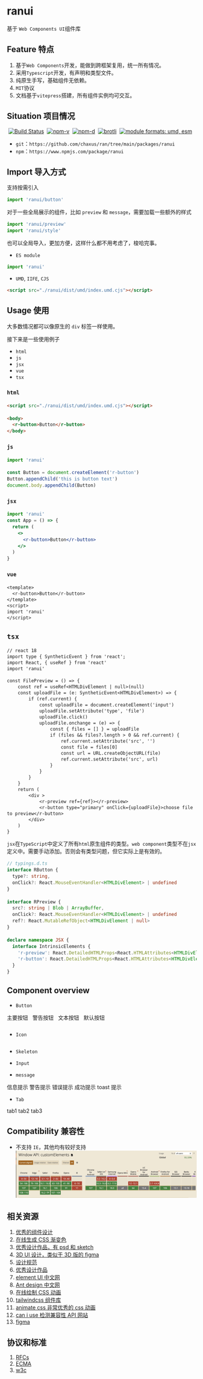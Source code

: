 # ranui

基于 `Web Components UI`组件库

## Feature 特点

1. 基于`Web Components`开发，能做到跨框架复用，统一所有情况。
2. 采用`Typescript`开发，有声明和类型文件。
3. 纯原生手写，基础组件无依赖。
4. `MIT`协议
5. 文档基于`vitepress`搭建，所有组件实例均可交互。

## Situation 项目情况

<a style="display:inline-block;margin-left: 4px;" href="https://github.com/chaxus/ran"><img src="https://img.shields.io/github/actions/workflow/status/chaxus/ran/ci.yml" alt="Build Status"></a>
<a style="display:inline-block;margin-left: 4px;" href="https://github.com/chaxus/ran"><img src="https://img.shields.io/npm/v/ranui.svg" alt="npm-v"></a>
<a style="display:inline-block;margin-left: 4px;" href="https://github.com/chaxus/ran"><img src="https://img.shields.io/npm/dt/ranui.svg" alt="npm-d"></a>
<a style="display:inline-block;margin-left: 4px;" href="https://github.com/chaxus/ran"><img src="https://img.badgesize.io/https:/unpkg.com/ranui/dist/umd/index.umd.cjs?label=brotli&compression=brotli" alt="brotli"></a>
<a style="display:inline-block;margin-left: 4px;" href="https://github.com/chaxus/ran"><img src="https://img.shields.io/badge/module%20formats-umd%2C%20esm-green.svg" alt="module formats: umd, esm"></a>

- `git`：`https://github.com/chaxus/ran/tree/main/packages/ranui`
- `npm`：`https://www.npmjs.com/package/ranui`


## Import 导入方式

支持按需引入

```js
import 'ranui/button'
```

对于一些全局展示的组件，比如 `preview` 和 `message`，需要加载一些额外的样式

```js
import 'ranui/preview'
import 'ranui/style'
```

也可以全局导入，更加方便，这样什么都不用考虑了，梭哈完事。

- `ES module`

```js
import 'ranui'
```

- `UMD`, `IIFE`, `CJS`

```html
<script src="./ranui/dist/umd/index.umd.cjs"></script>
```


## Usage 使用

大多数情况都可以像原生的 `div` 标签一样使用。

接下来是一些使用例子

- `html`
- `js`
- `jsx`
- `vue`
- `tsx`

### `html`

```html
<script src="./ranui/dist/umd/index.umd.cjs"></script>

<body>
  <r-button>Button</r-button>
</body>
```

### `js`

```js
import 'ranui'

const Button = document.createElement('r-button')
Button.appendChild('this is button text')
document.body.appendChild(Button)
```

### `jsx`

```jsx
import 'ranui'
const App = () => {
  return (
    <>
      <r-button>Button</r-button>
    </>
  )
}
```

### `vue`

```vue
<template>
  <r-button>Button</r-button>
</template>
<script>
import 'ranui'
</script>
```

## `tsx`

```tsx
// react 18 
import type { SyntheticEvent } from 'react';
import React, { useRef } from 'react'
import 'ranui'

const FilePreview = () => {
    const ref = useRef<HTMLDivElement | null>(null)
    const uploadFile = (e: SyntheticEvent<HTMLDivElement>) => {
        if (ref.current) {
            const uploadFile = document.createElement('input')
            uploadFile.setAttribute('type', 'file')
            uploadFile.click()
            uploadFile.onchange = (e) => {
                const { files = [] } = uploadFile
                if (files && files?.length > 0 && ref.current) {
                    ref.current.setAttribute('src', '')
                    const file = files[0]
                    const url = URL.createObjectURL(file)
                    ref.current.setAttribute('src', url)
                }
            }
        }
    }
    return (
        <div >
            <r-preview ref={ref}></r-preview>
            <r-button type="primary" onClick={uploadFile}>choose file to preview</r-button>
        </div>
    )
}
```

`jsx`在`TypeScript`中定义了所有`html`原生组件的类型。`web component`类型不在`jsx`定义中。需要手动添加。否则会有类型问题，但它实际上是有效的。

```ts
// typings.d.ts
interface RButton {
  type?: string,
  onClick?: React.MouseEventHandler<HTMLDivElement> | undefined
}

interface RPreview {
  src?: string | Blob | ArrayBuffer,
  onClick?: React.MouseEventHandler<HTMLDivElement> | undefined
  ref?: React.MutableRefObject<HTMLDivElement | null>
}

declare namespace JSX {
  interface IntrinsicElements {
    'r-preview': React.DetailedHTMLProps<React.HTMLAttributes<HTMLDivElement>, HTMLDivElement> & RPreview
    'r-button': React.DetailedHTMLProps<React.HTMLAttributes<HTMLDivElement>, HTMLDivElement> & RButton
  }
}
```

## Component overview

- `Button`

<div style="display:inline-block;margin-right: 8px;margin-bottom: 12px;">
     <r-button type="primary">主要按钮</r-button>
</div>
<div style="display:inline-block;margin-right: 8px;margin-bottom: 12px;">
     <r-button type="warning">警告按钮</r-button>
</div>
<div style="display:inline-block;margin-right: 8px;margin-bottom: 12px;">
    <r-button type="text">文本按钮</r-button>
</div>
<div style="display:inline-block;margin-right: 8px;margin-bottom: 12px;">
    <r-button >默认按钮</r-button>
</div>

- `Icon`

<div style='display:flex'>
     <r-icon name="lock" size="50" ></r-icon>
     <r-icon name="user" size="50" ></r-icon>
     <r-icon name="loading" size="50" color="#1E90FF" spin></r-icon>
</div>

- `Skeleton`

<div style="width: 100px;margin-top:10px">
    <r-skeleton ></r-skeleton>
</div>
<div style="margin-top:10px">
    <r-skeleton ></r-skeleton>
</div>
<div style="margin-top:10px">
    <r-skeleton ></r-skeleton>
</div>
<div style="width: 200px;margin-top:10px;margin-bottom: 12px;">
    <r-skeleton ></r-skeleton>
</div>

- `Input`

<div style="display:block;margin-right: 8px;margin-bottom: 12px;">
     <r-input label="user"></r-input>
</div>

<div style="display:block;margin-right: 8px;margin-bottom: 12px;">
     <r-input icon="lock" type="password"></r-input>
</div>

- `message`

<r-button onclick="message.info('这是一条提示')">信息提示</r-button>
<r-button onclick="message.warning('这是一条提示')">警告提示</r-button>
<r-button onclick="message.error('这是一条提示')">错误提示</r-button>
<r-button onclick="message.success('这是一条提示')">成功提示</r-button>
<r-button onclick="message.toast('这是一条提示')">toast 提示</r-button>

- `Tab`

<div style="display:block;margin-right: 8px;margin-bottom: 12px;">
   <r-tabs>
      <r-tab label="home" icon="home">tab1</r-tab>
      <r-tab label="message" icon="message">tab2</r-tab>
      <r-tab label="user" icon="user">tab3</r-tab>
   </r-tabs>
</div>


## Compatibility 兼容性

- 不支持 `IE`，其他均有较好支持
  ![](../../assets/ranui/customElements.png)

## 相关资源

1. [优秀的组件设计](https://www.checklist.design/)
2. [在线生成 CSS 渐变色](https://webgradients.com/)
3. [优秀设计作品，有 psd 和 sketch](https://webgradients.com/)
4. [3D UI 设计，类似于 3D 版的 figma](https://spline.design/)
5. [设计规范](https://lawsofux.com/)
6. [优秀设计作品](https://dribbble.com/)
7. [element UI 中文网](https://element.eleme.cn/#/zh-CN)
8. [Ant design 中文网](https://ant.design/index-cn)
9. [在线绘制 CSS 动画](https://animista.net/)
10. [tailwindcss 组件库](https://www.tailwindcss.cn/resources)
11. [animate css 非常优秀的 css 动画](https://animate.style/)
12. [can i use 检测兼容性 API 网站](https://caniuse.com/)
13. [figma](https://www.figma.com/)

## 协议和标准

1.  [RFCs](https://www.rfc-editor.org/)
2.  [ECMA](https://www.ecma-international.org/)
3.  [w3c](https://www.w3.org/)
